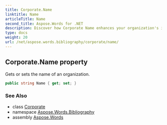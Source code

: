 ```yaml
---
title: Corporate.Name
linktitle: Name
articleTitle: Name
second_title: Aspose.Words for .NET
description: Discover how Corporate Name enhances your organization's identity by easily managing and updating your company name for better brand visibility.
type: docs
weight: 20
url: /net/aspose.words.bibliography/corporate/name/
---
```

## Corporate.Name property

Gets or sets the name of an organization.

```csharp
public string Name { get; set; }
```

### See Also

* class [Corporate](../)
* namespace [Aspose.Words.Bibliography](../../../aspose.words.bibliography/)
* assembly [Aspose.Words](../../../)
